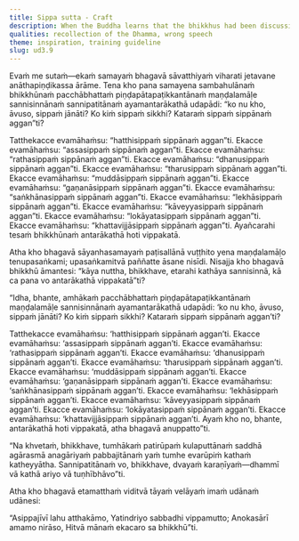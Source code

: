 ```yaml
---
title: Sippa sutta - Craft
description: When the Buddha learns that the bhikkhus had been discussing about various crafts, he reminds them that for those who have gone forth in faith, only two modes of gathering are proper - either engaging in a Dhamma discussion or maintaining noble silence.
qualities: recollection of the Dhamma, wrong speech
theme: inspiration, training guideline
slug: ud3.9
---
```


Evaṁ me sutaṁ—ekaṁ samayaṁ bhagavā sāvatthiyaṁ viharati jetavane anāthapiṇḍikassa ārāme. Tena kho pana samayena sambahulānaṁ bhikkhūnaṁ pacchābhattaṁ piṇḍapātapaṭikkantānaṁ maṇḍalamāḷe sannisinnānaṁ sannipatitānaṁ ayamantarākathā udapādi: “ko nu kho, āvuso, sippaṁ jānāti? Ko kiṁ sippaṁ sikkhi? Kataraṁ sippaṁ sippānaṁ aggan”ti?

Tatthekacce evamāhaṁsu: “hatthisippaṁ sippānaṁ aggan”ti. Ekacce evamāhaṁsu: “assasippaṁ sippānaṁ aggan”ti. Ekacce evamāhaṁsu: “rathasippaṁ sippānaṁ aggan”ti. Ekacce evamāhaṁsu: “dhanusippaṁ sippānaṁ aggan”ti. Ekacce evamāhaṁsu: “tharusippaṁ sippānaṁ aggan”ti. Ekacce evamāhaṁsu: “muddāsippaṁ sippānaṁ aggan”ti. Ekacce evamāhaṁsu: “gaṇanāsippaṁ sippānaṁ aggan”ti. Ekacce evamāhaṁsu: “saṅkhānasippaṁ sippānaṁ aggan”ti. Ekacce evamāhaṁsu: “lekhāsippaṁ sippānaṁ aggan”ti. Ekacce evamāhaṁsu: “kāveyyasippaṁ sippānaṁ aggan”ti. Ekacce evamāhaṁsu: “lokāyatasippaṁ sippānaṁ aggan”ti. Ekacce evamāhaṁsu: “khattavijjāsippaṁ sippānaṁ aggan”ti. Ayañcarahi tesaṁ bhikkhūnaṁ antarākathā hoti vippakatā.

Atha kho bhagavā sāyanhasamayaṁ paṭisallānā vuṭṭhito yena maṇḍalamāḷo tenupasaṅkami; upasaṅkamitvā paññatte āsane nisīdi. Nisajja kho bhagavā bhikkhū āmantesi: “kāya nuttha, bhikkhave, etarahi kathāya sannisinnā, kā ca pana vo antarākathā vippakatā”ti?

“Idha, bhante, amhākaṁ pacchābhattaṁ piṇḍapātapaṭikkantānaṁ maṇḍalamāḷe sannisinnānaṁ ayamantarākathā udapādi: ‘ko nu kho, āvuso, sippaṁ jānāti? Ko kiṁ sippaṁ sikkhi? Kataraṁ sippaṁ sippānaṁ aggan’ti?

Tatthekacce evamāhaṁsu: ‘hatthisippaṁ sippānaṁ aggan’ti. Ekacce evamāhaṁsu: ‘assasippaṁ sippānaṁ aggan’ti. Ekacce evamāhaṁsu: ‘rathasippaṁ sippānaṁ aggan’ti. Ekacce evamāhaṁsu: ‘dhanusippaṁ sippānaṁ aggan’ti. Ekacce evamāhaṁsu: ‘tharusippaṁ sippānaṁ aggan’ti. Ekacce evamāhaṁsu: ‘muddāsippaṁ sippānaṁ aggan’ti. Ekacce evamāhaṁsu: ‘gaṇanāsippaṁ sippānaṁ aggan’ti. Ekacce evamāhaṁsu: ‘saṅkhānasippaṁ sippānaṁ aggan’ti. Ekacce evamāhaṁsu: ‘lekhāsippaṁ sippānaṁ aggan’ti. Ekacce evamāhaṁsu: ‘kāveyyasippaṁ sippānaṁ aggan’ti. Ekacce evamāhaṁsu: ‘lokāyatasippaṁ sippānaṁ aggan’ti. Ekacce evamāhaṁsu: ‘khattavijjāsippaṁ sippānaṁ aggan’ti. Ayaṁ kho no, bhante, antarākathā hoti vippakatā, atha bhagavā anuppatto”ti.

“Na khvetaṁ, bhikkhave, tumhākaṁ patirūpaṁ kulaputtānaṁ saddhā agārasmā anagāriyaṁ pabbajitānaṁ yaṁ tumhe evarūpiṁ kathaṁ katheyyātha. Sannipatitānaṁ vo, bhikkhave, dvayaṁ karaṇīyaṁ—dhammī vā kathā ariyo vā tuṇhībhāvo”ti.

Atha kho bhagavā etamatthaṁ viditvā tāyaṁ velāyaṁ imaṁ udānaṁ udānesi:

“Asippajīvī lahu atthakāmo,
Yatindriyo sabbadhi vippamutto;
Anokasārī amamo nirāso,
Hitvā mānaṁ ekacaro sa bhikkhū”ti.
